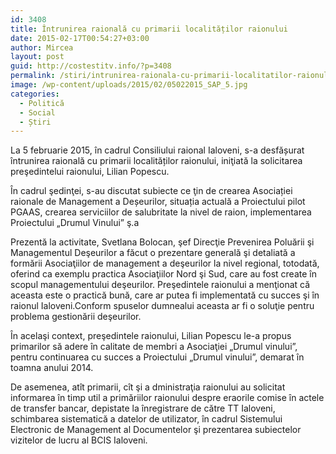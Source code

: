 ```yaml
---
id: 3408
title: Întrunirea raională cu primarii localităților raionului
date: 2015-02-17T00:54:27+03:00
author: Mircea
layout: post
guid: http://costestitv.info/?p=3408
permalink: /stiri/intrunirea-raionala-cu-primarii-localitatilor-raionului/
image: /wp-content/uploads/2015/02/05022015_SAP_5.jpg
categories:
  - Politică
  - Social
  - Știri
---
```

La 5 februarie 2015, în cadrul Consiliului raional Ialoveni, s-a desfășurat întrunirea raională cu primarii localităților raionului, iniţiată la solicitarea preşedintelui raionului, Lilian Popescu.<!--more-->

În cadrul şedinţei, s-au discutat subiecte ce ţin de crearea Asociației raionale de Management a Deșeurilor, situația actuală a Proiectului pilot PGAAS, crearea serviciilor de salubritate la nivel de raion, implementarea Proiectului &#8222;Drumul Vinului&#8221; ş.a

Prezentă la activitate, Svetlana Bolocan, şef Direcţie Prevenirea Poluării şi Managementul Deşeurilor a făcut o prezentare generală şi detaliată a formării Asociaţiilor de management a deşeurilor la nivel regional, totodată, oferind ca exemplu practica Asociaţiilor Nord şi Sud, care au fost create în scopul managementului deşeurilor. Preşedintele raionului a menţionat că aceasta este o practică bună, care ar putea fi implementată cu succes şi în raionul Ialoveni.Conform spuselor dumnealui aceasta ar fi o soluţie pentru problema gestionării deşeurilor. 

În acelaşi context, preşedintele raionului, Lilian Popescu le-a propus primarilor să adere în calitate de membri a Asociaţiei &#8222;Drumul vinului&#8221;, pentru continuarea cu succes a Proiectului &#8222;Drumul vinului&#8221;, demarat în toamna anului 2014.

De asemenea, atît primarii, cît şi a dministraţia raionului au solicitat informarea în timp util a primăriilor raionului despre eraorile comise în actele de transfer bancar, depistate la înregistrare de către TT Ialoveni, schimbarea sistematică a datelor de utilizator, în cadrul Sistemului Electronic de Management al Documentelor şi prezentarea subiectelor vizitelor de lucru al BCIS Ialoveni.